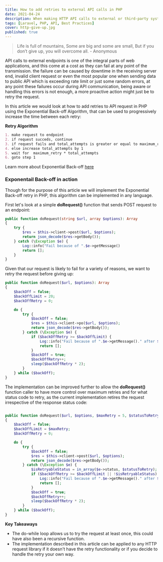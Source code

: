 ```yaml
---
title: How to add retries to external API calls in PHP
date: 2021-04-24
description: When making HTTP API calls to external or third-party systems and failures, the failure could be as the result of a problem with the connection to the server or other hops in-between.
tags: [Laravel, PHP, API, Best Practices]
cover: http-give-up.jpg
published: true
---
```


> Life is full of mountains, Some are big and some are small, But if you don’t give up, you will overcome all. - Anonymous 

API calls to external endpoints is one of the integral parts of web applications, and this come at a cost as they can fail at any point of the transmission. the failure can be caused by downtime in the receiving server end, invalid client request or even the most popular one when sending data to public API which is exceeding rate limit or just some random errors, at any point these failures occur during API communication, being aware or handling this errors is not enough, a more proactive action might just be to retry the request.

In this article we would look at how to add retries to API request in PHP using the Exponential Back-off Algorithm, that can be used to progressively increase the time between each retry:

**Retry Algorithm**

```md
1. make request to endpoint
2. if request succeds, continue
3. if request fails and total_attempts is greater or equal to maximum_retry, continue
4. else increase total_attempts by 1
5. wait for  maximum_retry * total_attempts
6. goto step 1
```

Learn more about Exponential Back-off  [here](https://en.wikipedia.org/wiki/Exponential_backoff)

### **Exponentail Back-off in action**
Though for the purpose of this article we will implement the Exponential Back-off retry in PHP, this algorithm can be implemented in any language.

First let's look at a simple **doRequest()** function that sends POST request to an endpoint:

```php
public function doRequest(string $url, array $options): Array
{
    try {
        $res = $this->client->post($url, $options);
        return json_decode($res->getBody());
    } catch (\Exception $e) {
        Log::info("Fail because of ".$e->getMessage()
        return [];
    }
}
```

Given that our request is likely to fail for a variety of reasons, we want to retry the request before giving up:
```php
public function doRequest($url, $options): Array
{
    $backOff = false;
    $backOffLimit = 20;
    $backOffRetry = 0;

    do {
        try {
            $backOff = false;
            $res = $this->client->po($url, $options);
            return json_decode($res->getBody());
        } catch (\Exception $e) {
            if ($backOffRetry >= $backOffLimit) {
                Log::info("Fail because of ".$e->getMessage()." after $backOffLimit");
                return [];
            }
            $backOff = true;
            $backOffRetry++;
            sleep($backOffRetry * 2);
        }
    } while ($backOff);
}

```
The implementation can be improved further to allow the **doRequest()** function caller to have more control over maximum retries and for what status code to retry, as the current implementation retires the request irrespective of the response status code:

```php

public function doRequest($url, $options, $maxRetry = 5, $statusToRetry = [500, 503] ): Array
{
    $backOff = false;
    $backOffLimit = $maxRetry;
    $backOffRetry = 0;

    do {
        try {
            $backOff = false;
            $res = $this->client->post($url, $options);
            return json_decode($res->getBody());
        } catch (\Exception $e) {
            $isRetryableStatus = in_array($e->status, $statusToRetry);
            if ($backOffRetry >= $backOffLimit || !$isRetryableStatus) {
                Log::info("Fail because of ".$e->getMessage()." after $backOffLimit");
                return [];
            }
            $backOff = true;
            $backOffRetry++;
            sleep($backOffRetry * 2);
        }
    } while ($backOff);
}
```
**Key Takeaways**  
- The do-while loop allows us to try the request at least once, this could have also been a recursive function.
- The implementation described in this article can be applied to any HTTP request library if it doesn't have the retry functionality or if you decide to handle the retry your own way.
